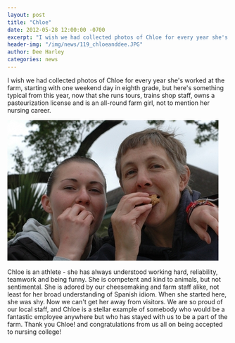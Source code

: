 ```yaml
---
layout: post
title: "Chloe"
date: 2012-05-28 12:00:00 -0700
excerpt: "I wish we had collected photos of Chloe for every year she's worked at the farm, starting with ..."
header-img: "/img/news/119_chloeanddee.JPG"
author: Dee Harley
categories: news
---
```

I wish we had collected photos of Chloe for every year she's worked at
the farm, starting with one weekend day in eighth grade, but here's
something typical from this year, now that she runs tours, trains shop
staff, owns a pasteurization license and is an all-round farm girl,
not to mention her nursing career.

![image](/img/news/119_chloeanddee.JPG)

Chloe is an athlete - she has always understood working hard,
reliability, teamwork and being funny. She is competent and kind to
animals, but not sentimental. She is adored by our cheesemaking and
farm staff alike, not least for her broad understanding of Spanish
idiom. When she started here, she was shy. Now we can't get her away
from visitors. We are so proud of our local staff, and Chloe is a
stellar example of somebody who would be a fantastic employee anywhere
but who has stayed with us to be a part of the farm. Thank you Chloe!
and congratulations from us all on being accepted to nursing college!

